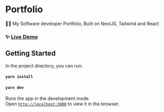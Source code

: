 # Portfolio


👨‍🎓 My Software developer Portfolio, Built on NextJS, Tailwind and React 

### ✨ [Live Demo]()

## Getting Started 

In the project directory, you can run:

#### `yarn install`
#### `yarn dev`

Runs the app in the development mode.\
Open [`http://localhost:3000`](http://localhost:3000) to view it in the browser.
